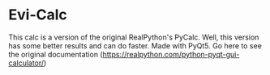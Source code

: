 # Evi-Calc
This calc is a version of the original RealPython's PyCalc.
Well, this version has some better results and can do faster.
Made with PyQt5.
Go here to see the original documentation (https://realpython.com/python-pyqt-gui-calculator/)